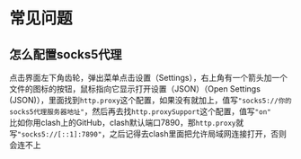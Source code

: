 # 常见问题
## 怎么配置socks5代理
点击界面左下角齿轮，弹出菜单点击设置（Settings），右上角有一个箭头加一个文件的图标的按钮，鼠标指向它显示打开设置（JSON）（Open Settings (JSON)），里面找到`http.proxy`这个配置，如果没有就加上，值写`"socks5://你的socks5代理服务器地址"`，然后再去找`http.proxySupport`这个配置，值写`"on"`  
比如你用clash上的GitHub，clash默认端口7890，那`http.proxy`就写`"socks5://[::1]:7890"`，之后记得去clash里面把允许局域网连接打开，否则会连不上
